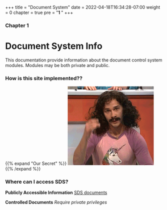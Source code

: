 +++
title = "Document System"
date = 2022-04-18T16:34:28-07:00
weight = 0
chapter = true
pre = "<b>1 </b>"
+++

### Chapter 1

# Document System Info

This documentation provide information about the document control system modules. Modules may be both private and public. 

### How is this site implemented??

{{% expand "Our Secret" %}} 
![Magick](magic.gif) 
{{% /expand %}}

### Where can I access SDS?

**Publicly Accessible Information**
[SDS documents](http://docs.elitemetalfinishing.org/#/home/)

**Controlled Documents**
_Require private privileges_


